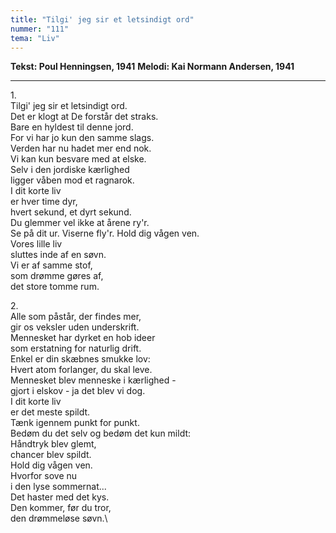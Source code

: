 ```yaml
---
title: "Tilgi' jeg sir et letsindigt ord"
nummer: "111"
tema: "Liv"
---
```


**Tekst: Poul Henningsen, 1941**
**Melodi: Kai Normann Andersen, 1941**

***

1\.\
Tilgi' jeg sir et letsindigt ord.\
Det er klogt at De forstår det straks.\
Bare en hyldest til denne jord.\
For vi har jo kun den samme slags.\
Verden har nu hadet mer end nok.\
Vi kan kun besvare med at elske.\
Selv i den jordiske kærlighed\
ligger våben mod et ragnarok.\
I dit korte liv\
er hver time dyr,\
hvert sekund, et dyrt sekund.\
Du glemmer vel ikke at årene ry'r.\
Se på dit ur. Viserne fly'r. Hold dig vågen ven.\
Vores lille liv\
sluttes inde af en søvn.\
Vi er af samme stof,\
som drømme gøres af,\
det store tomme rum.

2\.\
Alle som påstår, der findes mer,\
gir os veksler uden underskrift.\
Mennesket har dyrket en hob ideer\
som erstatning for naturlig drift.\
Enkel er din skæbnes smukke lov:\
Hvert atom forlanger, du skal leve.\
Mennesket blev menneske i kærlighed -\
gjort i elskov - ja det blev vi dog.\
I dit korte liv\
er det meste spildt.\
Tænk igennem punkt for punkt.\
Bedøm du det selv og bedøm det kun mildt:\
Håndtryk blev glemt,\
chancer blev spildt.\
Hold dig vågen ven.\
Hvorfor sove nu\
i den lyse sommernat...\
Det haster med det kys.\
Den kommer, før du tror,\
den drømmeløse søvn.\
